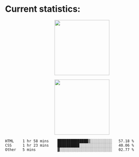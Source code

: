 
  # Current statistics:


<p align="center">
  <img height="180em" align="center" src="https://github-readme-stats.vercel.app/api?username=KZvilla&show_icons=true&hide_border=true&count_private=true&include_all_commits=true&theme=blue-green" /> 
</p>
<p align="center">
  <img height="180em"src="https://github-readme-stats.vercel.app/api/top-langs/?username=kzvilla" />
</p>

<p align="center">
</p>

<!--START_SECTION:waka-->

```text
HTML    1 hr 58 mins    ██████████████▒░░░░░░░░░░   57.18 %
CSS     1 hr 23 mins    ██████████░░░░░░░░░░░░░░░   40.06 %
Other   5 mins          ▓░░░░░░░░░░░░░░░░░░░░░░░░   02.77 %
```

<!--END_SECTION:waka-->
